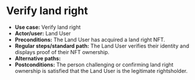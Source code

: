 # Verify land right



* **Use case:** Verify land right
* **Actor/user:** Land User
* **Preconditions:** The Land User has acquired a land right NFT.
* **Regular steps/standard path:** The Land User verifies their identity and displays proof of their NFT ownership.
* **Alternative paths:**&#x20;
* **Postconditions:** The person challenging or confirming land right ownership is satisfied that the Land User is the legitimate rightsholder.
